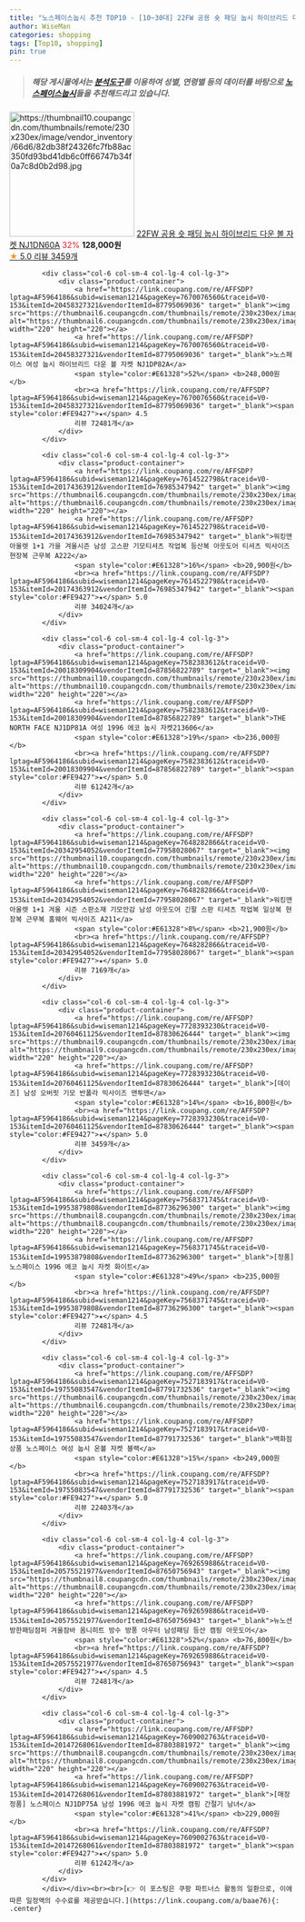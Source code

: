 ```yaml
---
title: "노스페이스눕시 추천 TOP10 - [10~30대] 22FW 공용 숏 패딩 눕시 하이브리드 다운 볼 자켓 NJ1DN60A"
author: WiseMan
categories: shopping
tags: [Top10, shopping]
pin: true
---
```


> ##### 해당 게시물에서는 [**분석도구**](https://itemscout.io/)를 이용하여 **성별**, **연령별** 등의 데이터를 바탕으로 [**노스페이스눕시**](https://link.coupang.com/a/baae76)들을 추천해드리고 있습니다.
<div class="container"><div class="row">
            <div class="col-6 col-sm-4 col-lg-4 col-lg-3">
                <div class="product-container">
                    <a href="https://link.coupang.com/re/AFFSDP?lptag=AF5964186&subid=wiseman1214&pageKey=7628790701&traceid=V0-153&itemId=20242221608&vendorItemId=87886639517" target="_blank"><img src="https://thumbnail10.coupangcdn.com/thumbnails/remote/230x230ex/image/vendor_inventory/66d6/82db38f24326fc7fb88ac350fd93bd41db6c0ff66747b34f0a7c8d0b2d98.jpg" alt="https://thumbnail10.coupangcdn.com/thumbnails/remote/230x230ex/image/vendor_inventory/66d6/82db38f24326fc7fb88ac350fd93bd41db6c0ff66747b34f0a7c8d0b2d98.jpg" width="220" height="220"></a>
                    <a href="https://link.coupang.com/re/AFFSDP?lptag=AF5964186&subid=wiseman1214&pageKey=7628790701&traceid=V0-153&itemId=20242221608&vendorItemId=87886639517" target="_blank">22FW 공용 숏 패딩 눕시 하이브리드 다운 볼 자켓 NJ1DN60A</a>
                    <span style="color:#E61328">32%</span> <b>128,000원</b>
                    <br><a href="https://link.coupang.com/re/AFFSDP?lptag=AF5964186&subid=wiseman1214&pageKey=7628790701&traceid=V0-153&itemId=20242221608&vendorItemId=87886639517" target="_blank"><span style="color:#FE9427">★</span> 5.0
                    리뷰 3459개</a>
                </div>
            </div>
            
            <div class="col-6 col-sm-4 col-lg-4 col-lg-3">
                <div class="product-container">
                    <a href="https://link.coupang.com/re/AFFSDP?lptag=AF5964186&subid=wiseman1214&pageKey=7670076560&traceid=V0-153&itemId=20458327321&vendorItemId=87795069036" target="_blank"><img src="https://thumbnail6.coupangcdn.com/thumbnails/remote/230x230ex/image/vendor_inventory/6516/ed0ba1abf30ca796dde53fd8bc08ab80a0f90e709bc7471240cd055c564a.jpg" alt="https://thumbnail6.coupangcdn.com/thumbnails/remote/230x230ex/image/vendor_inventory/6516/ed0ba1abf30ca796dde53fd8bc08ab80a0f90e709bc7471240cd055c564a.jpg" width="220" height="220"></a>
                    <a href="https://link.coupang.com/re/AFFSDP?lptag=AF5964186&subid=wiseman1214&pageKey=7670076560&traceid=V0-153&itemId=20458327321&vendorItemId=87795069036" target="_blank">노스페이스 여성 눕시 하이브리드 다운 볼 자켓 NJ1DP82A</a>
                    <span style="color:#E61328">52%</span> <b>248,000원</b>
                    <br><a href="https://link.coupang.com/re/AFFSDP?lptag=AF5964186&subid=wiseman1214&pageKey=7670076560&traceid=V0-153&itemId=20458327321&vendorItemId=87795069036" target="_blank"><span style="color:#FE9427">★</span> 4.5
                    리뷰 72481개</a>
                </div>
            </div>
            
            <div class="col-6 col-sm-4 col-lg-4 col-lg-3">
                <div class="product-container">
                    <a href="https://link.coupang.com/re/AFFSDP?lptag=AF5964186&subid=wiseman1214&pageKey=7614522798&traceid=V0-153&itemId=20174363912&vendorItemId=76985347942" target="_blank"><img src="https://thumbnail6.coupangcdn.com/thumbnails/remote/230x230ex/image/vendor_inventory/8e9d/b23d373b8897c7d38f6cefddb4ec6220b69bfb409d3def4b937e3d0cefd8.jpg" alt="https://thumbnail6.coupangcdn.com/thumbnails/remote/230x230ex/image/vendor_inventory/8e9d/b23d373b8897c7d38f6cefddb4ec6220b69bfb409d3def4b937e3d0cefd8.jpg" width="220" height="220"></a>
                    <a href="https://link.coupang.com/re/AFFSDP?lptag=AF5964186&subid=wiseman1214&pageKey=7614522798&traceid=V0-153&itemId=20174363912&vendorItemId=76985347942" target="_blank">워킹맨 아울렛 1+1 가을 겨울시즌 남성 고스판 기모티셔츠 작업복 등산복 아웃도어 티셔츠 빅사이즈 현장복 근무복 A222</a>
                    <span style="color:#E61328">16%</span> <b>20,900원</b>
                    <br><a href="https://link.coupang.com/re/AFFSDP?lptag=AF5964186&subid=wiseman1214&pageKey=7614522798&traceid=V0-153&itemId=20174363912&vendorItemId=76985347942" target="_blank"><span style="color:#FE9427">★</span> 5.0
                    리뷰 34024개</a>
                </div>
            </div>
            
            <div class="col-6 col-sm-4 col-lg-4 col-lg-3">
                <div class="product-container">
                    <a href="https://link.coupang.com/re/AFFSDP?lptag=AF5964186&subid=wiseman1214&pageKey=7582383612&traceid=V0-153&itemId=20018309904&vendorItemId=87856822789" target="_blank"><img src="https://thumbnail10.coupangcdn.com/thumbnails/remote/230x230ex/image/vendor_inventory/66d6/82db38f24326fc7fb88ac350fd93bd41db6c0ff66747b34f0a7c8d0b2d98.jpg" alt="https://thumbnail10.coupangcdn.com/thumbnails/remote/230x230ex/image/vendor_inventory/66d6/82db38f24326fc7fb88ac350fd93bd41db6c0ff66747b34f0a7c8d0b2d98.jpg" width="220" height="220"></a>
                    <a href="https://link.coupang.com/re/AFFSDP?lptag=AF5964186&subid=wiseman1214&pageKey=7582383612&traceid=V0-153&itemId=20018309904&vendorItemId=87856822789" target="_blank">THE NORTH FACE NJ1DP81A 여성 1996 에코 눕시 자켓213606</a>
                    <span style="color:#E61328">19%</span> <b>236,000원</b>
                    <br><a href="https://link.coupang.com/re/AFFSDP?lptag=AF5964186&subid=wiseman1214&pageKey=7582383612&traceid=V0-153&itemId=20018309904&vendorItemId=87856822789" target="_blank"><span style="color:#FE9427">★</span> 5.0
                    리뷰 61242개</a>
                </div>
            </div>
            
            <div class="col-6 col-sm-4 col-lg-4 col-lg-3">
                <div class="product-container">
                    <a href="https://link.coupang.com/re/AFFSDP?lptag=AF5964186&subid=wiseman1214&pageKey=7648282866&traceid=V0-153&itemId=20342954052&vendorItemId=77958028067" target="_blank"><img src="https://thumbnail10.coupangcdn.com/thumbnails/remote/230x230ex/image/vendor_inventory/37f0/037bba48b2594c55a132f6f7005d7428f9594fc7eb07168676155414a65a.jpg" alt="https://thumbnail10.coupangcdn.com/thumbnails/remote/230x230ex/image/vendor_inventory/37f0/037bba48b2594c55a132f6f7005d7428f9594fc7eb07168676155414a65a.jpg" width="220" height="220"></a>
                    <a href="https://link.coupang.com/re/AFFSDP?lptag=AF5964186&subid=wiseman1214&pageKey=7648282866&traceid=V0-153&itemId=20342954052&vendorItemId=77958028067" target="_blank">워킹맨 아울렛 1+1 겨울 시즌 스판소재 기모안감 남성 아웃도어 긴팔 스판 티셔츠 작업복 일상복 현장복 근무복 홈웨어 빅사이즈 A211</a>
                    <span style="color:#E61328">8%</span> <b>21,900원</b>
                    <br><a href="https://link.coupang.com/re/AFFSDP?lptag=AF5964186&subid=wiseman1214&pageKey=7648282866&traceid=V0-153&itemId=20342954052&vendorItemId=77958028067" target="_blank"><span style="color:#FE9427">★</span> 5.0
                    리뷰 7169개</a>
                </div>
            </div>
            
            <div class="col-6 col-sm-4 col-lg-4 col-lg-3">
                <div class="product-container">
                    <a href="https://link.coupang.com/re/AFFSDP?lptag=AF5964186&subid=wiseman1214&pageKey=7728393230&traceid=V0-153&itemId=20760461125&vendorItemId=87830626444" target="_blank"><img src="https://thumbnail9.coupangcdn.com/thumbnails/remote/230x230ex/image/vendor_inventory/5f78/7a0986d0340ca53a2fc813f8f0ecd7dc809c79915769cd5ad025ea92a465.jpg" alt="https://thumbnail9.coupangcdn.com/thumbnails/remote/230x230ex/image/vendor_inventory/5f78/7a0986d0340ca53a2fc813f8f0ecd7dc809c79915769cd5ad025ea92a465.jpg" width="220" height="220"></a>
                    <a href="https://link.coupang.com/re/AFFSDP?lptag=AF5964186&subid=wiseman1214&pageKey=7728393230&traceid=V0-153&itemId=20760461125&vendorItemId=87830626444" target="_blank">[데이즈] 남성 오버핏 기모 반폴라 빅사이즈 맨투맨</a>
                    <span style="color:#E61328">14%</span> <b>16,800원</b>
                    <br><a href="https://link.coupang.com/re/AFFSDP?lptag=AF5964186&subid=wiseman1214&pageKey=7728393230&traceid=V0-153&itemId=20760461125&vendorItemId=87830626444" target="_blank"><span style="color:#FE9427">★</span> 5.0
                    리뷰 3459개</a>
                </div>
            </div>
            
            <div class="col-6 col-sm-4 col-lg-4 col-lg-3">
                <div class="product-container">
                    <a href="https://link.coupang.com/re/AFFSDP?lptag=AF5964186&subid=wiseman1214&pageKey=7568371745&traceid=V0-153&itemId=19953879808&vendorItemId=87736296300" target="_blank"><img src="https://thumbnail8.coupangcdn.com/thumbnails/remote/230x230ex/image/vendor_inventory/49c1/53e4fcdfcfe07f584dc0f3ccff5189bbac552e1b0bb7bb367d4cbf8af172.jpg" alt="https://thumbnail8.coupangcdn.com/thumbnails/remote/230x230ex/image/vendor_inventory/49c1/53e4fcdfcfe07f584dc0f3ccff5189bbac552e1b0bb7bb367d4cbf8af172.jpg" width="220" height="220"></a>
                    <a href="https://link.coupang.com/re/AFFSDP?lptag=AF5964186&subid=wiseman1214&pageKey=7568371745&traceid=V0-153&itemId=19953879808&vendorItemId=87736296300" target="_blank">[정품] 노스페이스 1996 에코 눕시 자켓 화이트</a>
                    <span style="color:#E61328">49%</span> <b>235,000원</b>
                    <br><a href="https://link.coupang.com/re/AFFSDP?lptag=AF5964186&subid=wiseman1214&pageKey=7568371745&traceid=V0-153&itemId=19953879808&vendorItemId=87736296300" target="_blank"><span style="color:#FE9427">★</span> 4.5
                    리뷰 72481개</a>
                </div>
            </div>
            
            <div class="col-6 col-sm-4 col-lg-4 col-lg-3">
                <div class="product-container">
                    <a href="https://link.coupang.com/re/AFFSDP?lptag=AF5964186&subid=wiseman1214&pageKey=7527183917&traceid=V0-153&itemId=19755083547&vendorItemId=87791732536" target="_blank"><img src="https://thumbnail6.coupangcdn.com/thumbnails/remote/230x230ex/image/vendor_inventory/6516/ed0ba1abf30ca796dde53fd8bc08ab80a0f90e709bc7471240cd055c564a.jpg" alt="https://thumbnail6.coupangcdn.com/thumbnails/remote/230x230ex/image/vendor_inventory/6516/ed0ba1abf30ca796dde53fd8bc08ab80a0f90e709bc7471240cd055c564a.jpg" width="220" height="220"></a>
                    <a href="https://link.coupang.com/re/AFFSDP?lptag=AF5964186&subid=wiseman1214&pageKey=7527183917&traceid=V0-153&itemId=19755083547&vendorItemId=87791732536" target="_blank">백화점상품 노스페이스 여성 눕시 온볼 자켓 블랙</a>
                    <span style="color:#E61328">15%</span> <b>249,000원</b>
                    <br><a href="https://link.coupang.com/re/AFFSDP?lptag=AF5964186&subid=wiseman1214&pageKey=7527183917&traceid=V0-153&itemId=19755083547&vendorItemId=87791732536" target="_blank"><span style="color:#FE9427">★</span> 5.0
                    리뷰 22403개</a>
                </div>
            </div>
            
            <div class="col-6 col-sm-4 col-lg-4 col-lg-3">
                <div class="product-container">
                    <a href="https://link.coupang.com/re/AFFSDP?lptag=AF5964186&subid=wiseman1214&pageKey=7692659886&traceid=V0-153&itemId=20575521977&vendorItemId=87650756943" target="_blank"><img src="https://thumbnail8.coupangcdn.com/thumbnails/remote/230x230ex/image/vendor_inventory/2e06/2f2b603797eff233ea5332e1a03219374b268fa50d0f679095f6505309c0.jpg" alt="https://thumbnail8.coupangcdn.com/thumbnails/remote/230x230ex/image/vendor_inventory/2e06/2f2b603797eff233ea5332e1a03219374b268fa50d0f679095f6505309c0.jpg" width="220" height="220"></a>
                    <a href="https://link.coupang.com/re/AFFSDP?lptag=AF5964186&subid=wiseman1214&pageKey=7692659886&traceid=V0-153&itemId=20575521977&vendorItemId=87650756943" target="_blank">뉴노션 방한패딩점퍼 겨울잠바 옴니히트 방수 방풍 아우터 남성패딩 등산 캠핑 아웃도어</a>
                    <span style="color:#E61328">52%</span> <b>76,800원</b>
                    <br><a href="https://link.coupang.com/re/AFFSDP?lptag=AF5964186&subid=wiseman1214&pageKey=7692659886&traceid=V0-153&itemId=20575521977&vendorItemId=87650756943" target="_blank"><span style="color:#FE9427">★</span> 4.5
                    리뷰 72481개</a>
                </div>
            </div>
            
            <div class="col-6 col-sm-4 col-lg-4 col-lg-3">
                <div class="product-container">
                    <a href="https://link.coupang.com/re/AFFSDP?lptag=AF5964186&subid=wiseman1214&pageKey=7609002763&traceid=V0-153&itemId=20147268061&vendorItemId=87803881972" target="_blank"><img src="https://thumbnail8.coupangcdn.com/thumbnails/remote/230x230ex/image/vendor_inventory/1d36/02169b66f44467999a3c6be510c16a08471173ad39b54c1249a9cb6254a7.jpg" alt="https://thumbnail8.coupangcdn.com/thumbnails/remote/230x230ex/image/vendor_inventory/1d36/02169b66f44467999a3c6be510c16a08471173ad39b54c1249a9cb6254a7.jpg" width="220" height="220"></a>
                    <a href="https://link.coupang.com/re/AFFSDP?lptag=AF5964186&subid=wiseman1214&pageKey=7609002763&traceid=V0-153&itemId=20147268061&vendorItemId=87803881972" target="_blank">[매장정품] 노스페이스 NJ1DP75A 남성 1996 에코 눕시 자켓 캠핑 간절기 남녀</a>
                    <span style="color:#E61328">41%</span> <b>229,000원</b>
                    <br><a href="https://link.coupang.com/re/AFFSDP?lptag=AF5964186&subid=wiseman1214&pageKey=7609002763&traceid=V0-153&itemId=20147268061&vendorItemId=87803881972" target="_blank"><span style="color:#FE9427">★</span> 5.0
                    리뷰 61242개</a>
                </div>
            </div>
            </div></div><br><br>[👉 이 포스팅은 쿠팡 파트너스 활동의 일환으로, 이에 따른 일정액의 수수료를 제공받습니다.](https://link.coupang.com/a/baae76){: .center}